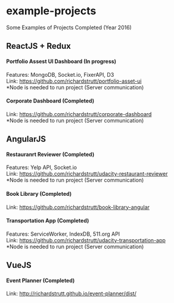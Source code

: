 # example-projects
Some Examples of Projects Completed (Year 2016)

## ReactJS + Redux
#### Portfolio Assest UI Dashboard (In progress)
Features: MongoDB, Socket.io, FixerAPI, D3
<br />Link: https://github.com/richardstrutt/portfolio-asset-ui
<br />*Node is needed to run project (Server communication)
#### Corporate Dashboard (Completed)
Link: https://github.com/richardstrutt/corporate-dashboard
<br />*Node is needed to run project (Server communication)

## AngularJS
#### Restauranrt Reviewer (Completed)
Features: Yelp API, Socket.io
<br />Link: https://github.com/richardstrutt/udacity-restaurant-reviewer
<br />*Node is needed to run project (Server communication)
#### Book Library (Completed)
Link: https://github.com/richardstrutt/book-library-angular
#### Transportation App (Completed)
Features: ServiceWorker, IndexDB, 511.org API
<br />Link: https://github.com/richardstrutt/udacity-transportation-app
<br />*Node is needed to run project (Server communication)

## VueJS
#### Event Planner (Completed)
Link: http://richardstrutt.github.io/event-planner/dist/

